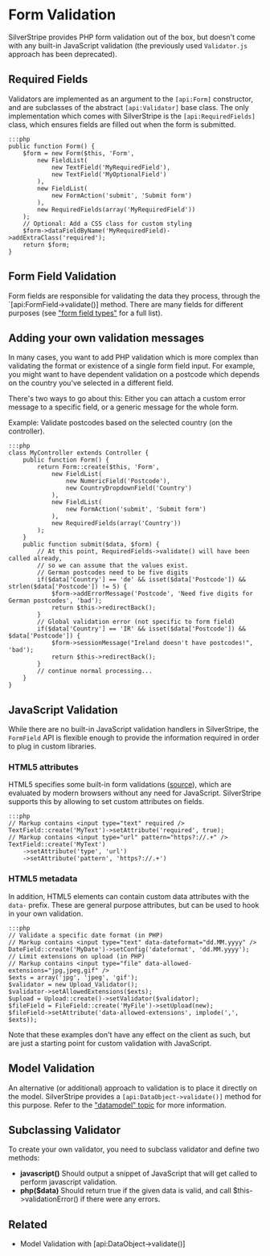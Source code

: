 # Form Validation

SilverStripe provides PHP form validation out of the box,
but doesn't come with any built-in JavaScript validation
(the previously used `Validator.js` approach has been deprecated).

## Required Fields

Validators are implemented as an argument to the `[api:Form]` constructor,
and are subclasses of the abstract `[api:Validator]` base class.
The only implementation which comes with SilverStripe is
the `[api:RequiredFields]` class, which ensures fields are filled out
when the form is submitted.

	:::php
	public function Form() {
		$form = new Form($this, 'Form',
			new FieldList(
				new TextField('MyRequiredField'),
				new TextField('MyOptionalField')
			),
			new FieldList(
				new FormAction('submit', 'Submit form')
			),
			new RequiredFields(array('MyRequiredField'))
		);
		// Optional: Add a CSS class for custom styling
		$form->dataFieldByName('MyRequiredField)->addExtraClass('required');
		return $form;
	}

## Form Field Validation

Form fields are responsible for validating the data they process,
through the `[api:FormField->validate()] method. There are many fields
for different purposes (see ["form field types"](/reference/form-field-types) for a full list).

## Adding your own validation messages

In many cases, you want to add PHP validation which is more complex than
validating the format or existence of a single form field input.
For example, you might want to have dependent validation on
a postcode which depends on the country you've selected in a different field.

There's two ways to go about this: Either you can attach a custom error message
to a specific field, or a generic message for the whole form.

Example: Validate postcodes based on the selected country (on the controller).

	:::php
	class MyController extends Controller {
		public function Form() {
			return Form::create($this, 'Form',
				new FieldList(
					new NumericField('Postcode'),
					new CountryDropdownField('Country')
				),
				new FieldList(
					new FormAction('submit', 'Submit form')
				),
				new RequiredFields(array('Country'))
			);
		}
		public function submit($data, $form) {
			// At this point, RequiredFields->validate() will have been called already,
			// so we can assume that the values exist.
			// German postcodes need to be five digits
			if($data['Country'] == 'de' && isset($data['Postcode']) && strlen($data['Postcode']) != 5) {
				$form->addErrorMessage('Postcode', 'Need five digits for German postcodes', 'bad');
				return $this->redirectBack();
			}
			// Global validation error (not specific to form field)
			if($data['Country'] == 'IR' && isset($data['Postcode']) && $data['Postcode']) {
				$form->sessionMessage("Ireland doesn't have postcodes!", 'bad');
				return $this->redirectBack();
			}	
			// continue normal processing...
		}
	}

## JavaScript Validation

While there are no built-in JavaScript validation handlers in SilverStripe,
the `FormField` API is flexible enough to provide the information required
in order to plug in custom libraries.

### HTML5 attributes

HTML5 specifies some built-in form validations ([source](http://www.w3.org/wiki/HTML5_form_additions)),
which are evaluated by modern browsers without any need for JavaScript.
SilverStripe supports this by allowing to set custom attributes on fields.

	:::php
	// Markup contains <input type="text" required />
	TextField::create('MyText')->setAttribute('required', true);
	// Markup contains <input type="url" pattern="https?://.+" />
	TextField::create('MyText')
		->setAttribute('type', 'url')
		->setAttribute('pattern', 'https?://.+')

### HTML5 metadata

In addition, HTML5 elements can contain custom data attributes with the `data-` prefix.
These are general purpose attributes, but can be used to hook in your own validation.

	:::php
	// Validate a specific date format (in PHP)
	// Markup contains <input type="text" data-dateformat="dd.MM.yyyy" />
	DateField::create('MyDate')->setConfig('dateformat', 'dd.MM.yyyy');
	// Limit extensions on upload (in PHP)
	// Markup contains <input type="file" data-allowed-extensions="jpg,jpeg,gif" />
	$exts = array('jpg', 'jpeg', 'gif');
	$validator = new Upload_Validator();
	$validator->setAllowedExtensions($exts);
	$upload = Upload::create()->setValidator($validator);
	$fileField = FileField::create('MyFile')->setUpload(new);
	$fileField->setAttribute('data-allowed-extensions', implode(',', $exts));

Note that these examples don't have any effect on the client as such,
but are just a starting point for custom validation with JavaScript.

## Model Validation

An alternative (or additional) approach to validation is to place it directly
on the model. SilverStripe provides a `[api:DataObject->validate()]` method for this purpose.
Refer to the ["datamodel" topic](/topics/datamodel#validation-and-constraints) for more information.

## Subclassing Validator

To create your own validator, you need to subclass validator and define two methods:

 *  **javascript()** Should output a snippet of JavaScript that will get called to perform javascript validation.
 *  **php($data)** Should return true if the given data is valid, and call $this->validationError() if there were any
errors.

## Related

 * Model Validation with [api:DataObject->validate()]